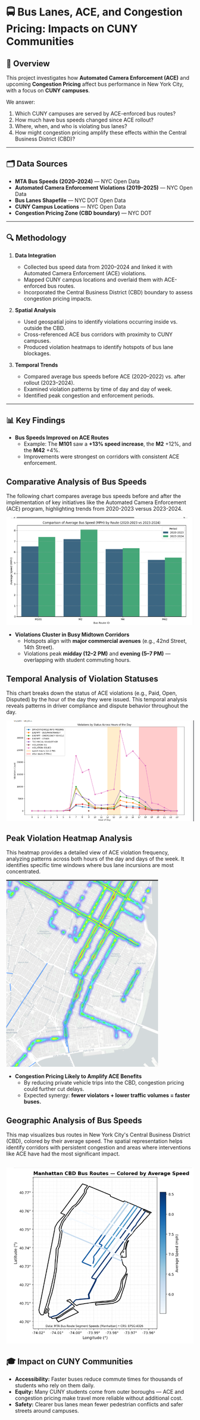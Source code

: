 # 🚍 Bus Lanes, ACE, and Congestion Pricing: Impacts on CUNY Communities

## 📌 Overview
This project investigates how **Automated Camera Enforcement (ACE)** and upcoming **Congestion Pricing** affect bus performance in New York City, with a focus on **CUNY campuses**.

We answer:
1. Which CUNY campuses are served by ACE-enforced bus routes?
2. How much have bus speeds changed since ACE rollout?
3. Where, when, and who is violating bus lanes?
4. How might congestion pricing amplify these effects within the Central Business District (CBD)?

---

## 🗂️ Data Sources
- **MTA Bus Speeds (2020–2024)** — NYC Open Data  
- **Automated Camera Enforcement Violations (2019–2025)** — NYC Open Data  
- **Bus Lanes Shapefile** — NYC DOT Open Data  
- **CUNY Campus Locations** — NYC Open Data  
- **Congestion Pricing Zone (CBD boundary)** — NYC DOT  

---

## 🔍 Methodology
1. **Data Integration**  
   - Collected bus speed data from 2020–2024 and linked it with Automated Camera Enforcement (ACE) violations.  
   - Mapped CUNY campus locations and overlaid them with ACE-enforced bus routes.  
   - Incorporated the Central Business District (CBD) boundary to assess congestion pricing impacts.  

2. **Spatial Analysis**  
   - Used geospatial joins to identify violations occurring inside vs. outside the CBD.  
   - Cross-referenced ACE bus corridors with proximity to CUNY campuses.  
   - Produced violation heatmaps to identify hotspots of bus lane blockages.  

3. **Temporal Trends**  
   - Compared average bus speeds before ACE (2020–2022) vs. after rollout (2023–2024).  
   - Examined violation patterns by time of day and day of week.  
   - Identified peak congestion and enforcement periods.  

---

## 📊 Key Findings
- **Bus Speeds Improved on ACE Routes**  
  - Example: The **M101** saw a **+13% speed increase**, the **M2** +12%, and the **M42** +4%.  
  - Improvements were strongest on corridors with consistent ACE enforcement.  

## Comparative Analysis of Bus Speeds

The following chart compares average bus speeds before and after the implementation of key initiatives like the Automated Camera Enforcement (ACE) program, highlighting trends from 2020-2023 versus 2023-2024.

![Comparison of Bus Speeds 2020-2023 vs 2023-2024](https://github.com/rayj1981/MTA-Datathon-2025-Bus-Automated-Camera-Enforcement-ACE-Violations/blob/main/Pictures/comparison_bus_speeds_2020-2023_vs_2023-2024.png)


- **Violations Cluster in Busy Midtown Corridors**  
  - Hotspots align with **major commercial avenues** (e.g., 42nd Street, 14th Street).  
  - Violations peak **midday (12–2 PM)** and **evening (5–7 PM)** — overlapping with student commuting hours.  

## Temporal Analysis of Violation Statuses

This chart breaks down the status of ACE violations (e.g., Paid, Open, Disputed) by the hour of the day they were issued. This temporal analysis reveals patterns in driver compliance and dispute behavior throughout the day.

![Violations by Status Across Hours of the Day](https://github.com/rayj1981/MTA-Datathon-2025-Bus-Automated-Camera-Enforcement-ACE-Violations/blob/main/Pictures/violations_by_status_across_hours.png)

## Peak Violation Heatmap Analysis

This heatmap provides a detailed view of ACE violation frequency, analyzing patterns across both hours of the day and days of the week. It identifies specific time windows where bus lane incursions are most concentrated.

![Heatmap of ACE Violations by Hour and Day of Week](https://github.com/rayj1981/MTA-Datathon-2025-Bus-Automated-Camera-Enforcement-ACE-Violations/blob/main/Pictures/HEATMAP%20PICTURE.PNG)



- **Congestion Pricing Likely to Amplify ACE Benefits**  
  - By reducing private vehicle trips into the CBD, congestion pricing could further cut delays.  
  - Expected synergy: **fewer violators + lower traffic volumes = faster buses.**
  
## Geographic Analysis of Bus Speeds

This map visualizes bus routes in New York City's Central Business District (CBD), colored by their average speed. The spatial representation helps identify corridors with persistent congestion and areas where interventions like ACE have had the most significant impact.

![CBD Bus Routes Colored by Average Speed](https://github.com/rayj1981/MTA-Datathon-2025-Bus-Automated-Camera-Enforcement-ACE-Violations/blob/main/Pictures/CBD_routes_colored_by_average_speed.png)
---

## 🎓 Impact on CUNY Communities
- **Accessibility:** Faster buses reduce commute times for thousands of students who rely on them daily.  
- **Equity:** Many CUNY students come from outer boroughs — ACE and congestion pricing make travel more reliable without additional cost.  
- **Safety:** Clearer bus lanes mean fewer pedestrian conflicts and safer streets around campuses.  

